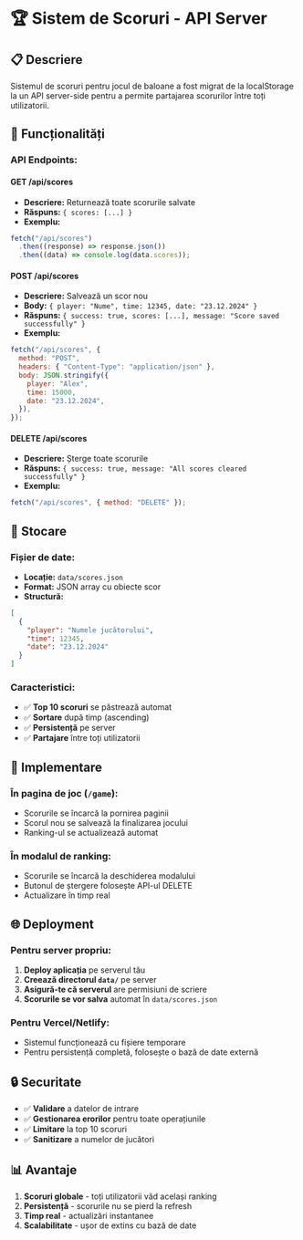 # 🏆 Sistem de Scoruri - API Server

## 📋 Descriere

Sistemul de scoruri pentru jocul de baloane a fost migrat de la localStorage la un API server-side pentru a permite partajarea scorurilor între toți utilizatorii.

## 🚀 Funcționalități

### **API Endpoints:**

#### **GET /api/scores**

- **Descriere:** Returnează toate scorurile salvate
- **Răspuns:** `{ scores: [...] }`
- **Exemplu:**

```javascript
fetch("/api/scores")
  .then((response) => response.json())
  .then((data) => console.log(data.scores));
```

#### **POST /api/scores**

- **Descriere:** Salvează un scor nou
- **Body:** `{ player: "Nume", time: 12345, date: "23.12.2024" }`
- **Răspuns:** `{ success: true, scores: [...], message: "Score saved successfully" }`
- **Exemplu:**

```javascript
fetch("/api/scores", {
  method: "POST",
  headers: { "Content-Type": "application/json" },
  body: JSON.stringify({
    player: "Alex",
    time: 15000,
    date: "23.12.2024",
  }),
});
```

#### **DELETE /api/scores**

- **Descriere:** Șterge toate scorurile
- **Răspuns:** `{ success: true, message: "All scores cleared successfully" }`
- **Exemplu:**

```javascript
fetch("/api/scores", { method: "DELETE" });
```

## 💾 Stocare

### **Fișier de date:**

- **Locație:** `data/scores.json`
- **Format:** JSON array cu obiecte scor
- **Structură:**

```json
[
  {
    "player": "Numele jucătorului",
    "time": 12345,
    "date": "23.12.2024"
  }
]
```

### **Caracteristici:**

- ✅ **Top 10 scoruri** se păstrează automat
- ✅ **Sortare** după timp (ascending)
- ✅ **Persistență** pe server
- ✅ **Partajare** între toți utilizatorii

## 🔧 Implementare

### **În pagina de joc (`/game`):**

- Scorurile se încarcă la pornirea paginii
- Scorul nou se salvează la finalizarea jocului
- Ranking-ul se actualizează automat

### **În modalul de ranking:**

- Scorurile se încarcă la deschiderea modalului
- Butonul de ștergere folosește API-ul DELETE
- Actualizare în timp real

## 🌐 Deployment

### **Pentru server propriu:**

1. **Deploy aplicația** pe serverul tău
2. **Creează directorul `data/`** pe server
3. **Asigură-te că serverul** are permisiuni de scriere
4. **Scorurile se vor salva** automat în `data/scores.json`

### **Pentru Vercel/Netlify:**

- Sistemul funcționează cu fișiere temporare
- Pentru persistență completă, folosește o bază de date externă

## 🔒 Securitate

- ✅ **Validare** a datelor de intrare
- ✅ **Gestionarea erorilor** pentru toate operațiunile
- ✅ **Limitare** la top 10 scoruri
- ✅ **Sanitizare** a numelor de jucători

## 📊 Avantaje

1. **Scoruri globale** - toți utilizatorii văd același ranking
2. **Persistență** - scorurile nu se pierd la refresh
3. **Timp real** - actualizări instantanee
4. **Scalabilitate** - ușor de extins cu bază de date
